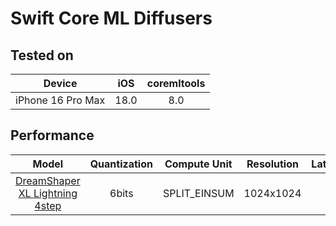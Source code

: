 # Swift Core ML Diffusers

## Tested on

|      Device       | iOS  | coremltools |
|:-----------------:|:----:|:-----------:|
| iPhone 16 Pro Max | 18.0 |     8.0     |

## Performance

|                                       Model                                       | Quantization |  Compute Unit  | Resolution | Latency(s) |
|:---------------------------------------------------------------------------------:|:------------:|:--------------:|:----------:|:---------:|
| [DreamShaper XL Lightning 4step](https://huggingface.co/digitalbrain79/dreamshaper-xl-lightning-4step-ios-6bits-compiled) |    6bits     | SPLIT_EINSUM | 1024x1024  |     10    |
